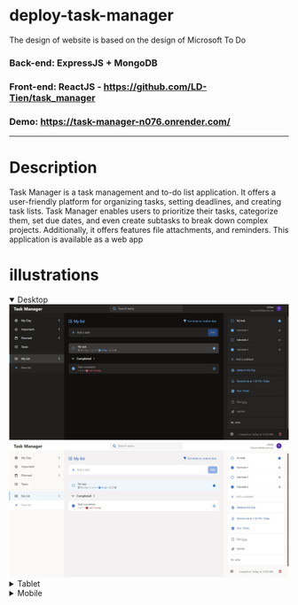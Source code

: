 # deploy-task-manager
The design of website is based on the design of Microsoft To Do
### Back-end: ExpressJS + MongoDB
### Front-end: ReactJS - https://github.com/LD-Tien/task_manager
### Demo: https://task-manager-n076.onrender.com/

---
# Description
Task Manager is a task management and to-do list application. It offers a user-friendly platform for organizing tasks, setting deadlines, and creating task lists. Task Manager enables users to prioritize their tasks, categorize them, set due dates, and even create subtasks to break down complex projects. Additionally, it offers features file attachments, and reminders. This application is available as a web app

# illustrations
<details open>
  <summary>Desktop</summary>
  <img src="/images/Dark-Home.jpeg" alt="Dark-Home"/>
  <img src="/images/Light-Home.jpeg" alt="Light-Home"/>
</details>

<details>
  <summary>Tablet</summary>
  <img src="/images/Dark-Home-Tablet.jpeg"/>
  <img src="/images/Dark-Home-Sidebar-Tablet.jpeg"/>
</details>

<details>
  <summary>Mobile</summary>
  <img src="/images/Dark-Home-Mobile.jpeg" align="left" width="30%"/> 
  <img src="/images/Dark-Home-Detail-Mobile.jpeg" align="left" width="30%"/> 
  <img src="/images/Dark-Home-Search-Mobile.jpeg" align="left" width="30%"/> 
</details>



